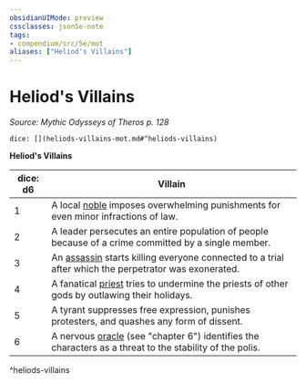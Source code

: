 ```yaml
---
obsidianUIMode: preview
cssclasses: json5e-note
tags:
- compendium/src/5e/mot
aliases: ["Heliod's Villains"]
---
```

# Heliod's Villains
*Source: Mythic Odysseys of Theros p. 128* 

`dice: [](heliods-villains-mot.md#^heliods-villains)`

**Heliod's Villains**

| dice: d6 | Villain |
|----------|---------|
| 1 | A local [noble](/2-Mechanics/CLI/bestiary/humanoid/noble.md) imposes overwhelming punishments for even minor infractions of law. |
| 2 | A leader persecutes an entire population of people because of a crime committed by a single member. |
| 3 | An [assassin](/2-Mechanics/CLI/bestiary/humanoid/assassin.md) starts killing everyone connected to a trial after which the perpetrator was exonerated. |
| 4 | A fanatical [priest](/2-Mechanics/CLI/bestiary/humanoid/priest.md) tries to undermine the priests of other gods by outlawing their holidays. |
| 5 | A tyrant suppresses free expression, punishes protesters, and quashes any form of dissent. |
| 6 | A nervous [oracle](/2-Mechanics/CLI/bestiary/humanoid/oracle-mot.md) (see "chapter 6") identifies the characters as a threat to the stability of the polis. |
^heliods-villains